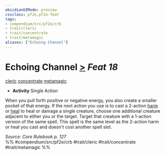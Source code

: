 ```yaml
---
obsidianUIMode: preview
cssclass: pf2e,pf2e-feat
tags:
- compendium/src/pf2e/crb
- trait/cleric
- trait/concentrate
- trait/metamagic
aliases: ["Echoing Channel"]
---
```

# Echoing Channel  [>](chapter-9-playing-the-game.md#Actions "Single Action") *Feat 18*  
[cleric](Reference/Rules/Traits/cleric.md "Cleric Class Trait")  [concentrate](concentrate.md "Concentrate Action & Ability Trait")  [metamagic](metamagic.md "Metamagic General Trait")  

- **Activity** Single Action

When you pull forth positive or negative energy, you also create a smaller pocket of that energy. If the next action you use is to cast a 2-action [harm](harm.md) or [heal](heal.md) to heal or damage a single creature, choose one additional creature adjacent to either you or the target. Target that creature with a 1-action version of the same spell. This spell is the same level as the 2-action harm or heal you cast and doesn't cost another spell slot.

*Source: Core Rulebook p. 127*  
%% #compendium/src/pf2e/crb #trait/cleric #trait/concentrate #trait/metamagic %%